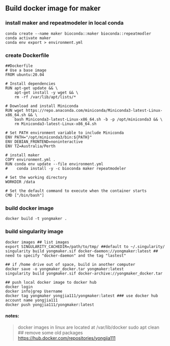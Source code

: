 ## Build docker image for maker

### install maker and repeatmodeler in local conda
```
conda create --name maker bioconda::maker bioconda::repeatmodler
conda activate maker
conda env export > environment.yml
```
### create Dockerfile
```
##Dockerfile
# Use a base image
FROM ubuntu:20.04

# Install dependencies
RUN apt-get update && \
    apt-get install -y wget && \
    rm -rf /var/lib/apt/lists/*

# Download and install Miniconda
RUN wget https://repo.anaconda.com/miniconda/Miniconda3-latest-Linux-x86_64.sh && \
    bash Miniconda3-latest-Linux-x86_64.sh -b -p /opt/miniconda3 && \
    rm Miniconda3-latest-Linux-x86_64.sh

# Set PATH environment variable to include Miniconda
ENV PATH="/opt/miniconda3/bin:${PATH}"
ENV DEBIAN_FRONTEND=noninteractive
ENV TZ=Australia/Perth

# install maker
COPY environment.yml .
RUN conda env update --file environment.yml
#    conda install -y -c bioconda maker repeatmodeler

# Set the working directory
WORKDIR /data

# Set the default command to execute when the container starts
CMD ["/bin/bash"]
```
### build docker image
```
docker build -t yongmaker .
```
### build singularity image
```
docker images ## list images
export SINGULARITY_CACHEDIR=/path/to/tmp/ ##default to ~/.singularity/
singularity build yongmaker.sif docker-daemon://yongmaker:latest ## need to specify "docker-daemon" and the tag "lastest"

## if /home drive out of space, build in another computer
docker save -o yongmaker_docker.tar yongmaker:latest
singularity build yongmaker.sif docker-archive://yongmaker_docker.tar

## push local docker image to docker hub
docker login
docker info|grep Username
docker tag yongmaker yongjia111/yongmaker:latest ### use docker hub account name yongjia111
docker push yongjia111/yongmaker:latest
```
#### notes:
> docker images in linux are located at /var/lib/docker
> sudo apt clean ## remove some old packages
> https://hub.docker.com/repositories/yongjia111
